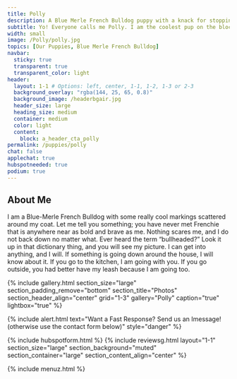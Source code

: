 ```yaml
---
title: Polly
description: A Blue Merle French Bulldog puppy with a knack for stopping traffic.
subtitle: Yo! Everyone calls me Polly. I am the coolest pup on the block. Trust me; I ought to know, I run this block.
width: small
image: /Polly/polly.jpg
topics: [Our Puppies, Blue Merle French Bulldog]
navbar:
  sticky: true
  transparent: true
  transparent_color: light
header:
  layout: 1-1 # Options: left, center, 1-1, 1-2, 1-3 or 2-3
  background_overlay: "rgba(144, 25, 65, 0.8)"
  background_image: /headerbgair.jpg
  header_size: large
  heading_size: medium
  container: medium
  color: light
  content:
    block: a_header_cta_polly
permalink: /puppies/polly
chat: false
applechat: true
hubspotneeded: true
podium: true
---
```



## About Me

 I am a Blue-Merle French Bulldog with some really cool markings scattered around my coat. Let me tell you something; you have never met Frenchie that is anywhere near as bold and brave as me. Nothing scares me, and I do not back down no matter what. Ever heard the term “bullheaded?” Look it up in that dictionary thing, and you will see my picture. I can get into anything, and I will. If something is going down around the house, I will know about it. If you go to the kitchen, I am going with you. If you go outside, you had better have my leash because I am going too. 


{% include gallery.html 
  section_size="large"
  section_padding_remove="bottom"
  section_title="Photos" 
  section_header_align="center"
  grid="1-3"
  gallery="Polly"
  caption="true"
  lightbox="true"
%}


{% include alert.html text="Want a Fast Response? Send us an Imessage! (otherwise use the contact form below)" style="danger" %}
<div
    class="apple-business-chat-banner-container"
    data-apple-business-id="aea0f1e1-d35e-4943-a9f1-141bc4d2db78"
    data-apple-business-phone="+12127390182"
    data-apple-banner-cta="Imessage Us!"
    data-apple-banner-context="If you have an Iphone you'll see the chat, ID, if not you'll only see the phone icon"
    data-apple-banner-rounded-corners="false"
></div>
{% include hubspotform.html %}
{% include reviewsg.html
   layout="1-1"
  section_size="large"
  section_background="muted"
  section_container="large"
  section_content_align="center"
%}



{% include menuz.html %}